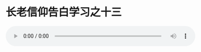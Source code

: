 # 长老信仰告白学习之十三

<audio style="width: 100%;" preload="false" controls controlslist="nodownload"><source src="//cdn.wechat.edu.pl/audio/mp3/old/12276.mp3" type="audio/mpeg">Your browser does not support the audio element.</audio>


